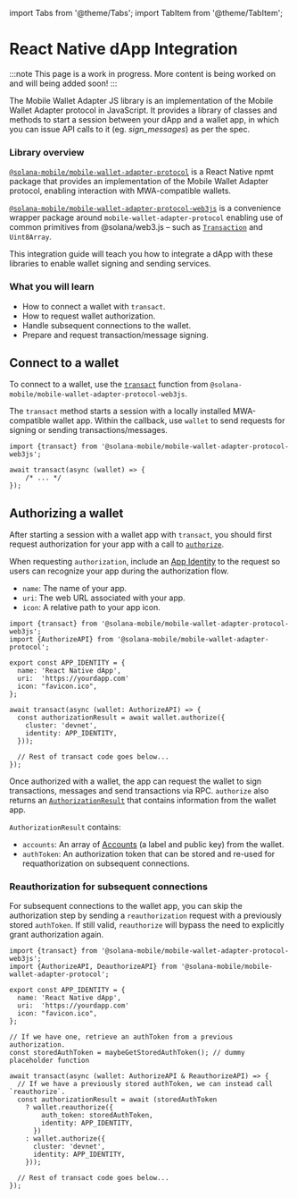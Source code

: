 import Tabs from '@theme/Tabs';
import TabItem from '@theme/TabItem';

# React Native dApp Integration 

:::note
This page is a work in progress. More content is being worked on and will being added soon!
:::

The Mobile Wallet Adapter JS library is an implementation of the Mobile Wallet Adapter protocol in JavaScript. It provides a library of classes and methods to start a session between your dApp and a wallet app, in which you can issue API calls to it (eg. *sign_messages*) as per the spec. 

### Library overview
[`@solana-mobile/mobile-wallet-adapter-protocol`](https://github.com/solana-mobile/mobile-wallet-adapter/tree/main/js/packages/mobile-wallet-adapter-protocol) is a React Native npmt package that provides an implementation of the Mobile Wallet Adapter protocol, enabling interaction with MWA-compatible wallets.

[`@solana-mobile/mobile-wallet-adapter-protocol-web3js`](https://github.com/solana-mobile/mobile-wallet-adapter/tree/main/js/packages/mobile-wallet-adapter-protocol-web3js) is a convenience wrapper package around `mobile-wallet-adapter-protocol` enabling use of common primitives from @solana/web3.js – such as [`Transaction`](https://solana-labs.github.io/solana-web3.js/classes/Transaction.html) and `Uint8Array`.


This integration guide will teach you how to integrate a dApp with these libraries to enable wallet signing and sending services.

### What you will learn
- How to connect a wallet with `transact`.
- How to request wallet authorization.
- Handle subsequent connections to the wallet.
- Prepare and request transaction/message signing.

## Connect to a wallet

To connect to a wallet, use the [`transact`](https://github.com/solana-mobile/mobile-wallet-adapter/blob/main/js/packages/mobile-wallet-adapter-protocol-web3js/src/transact.ts) function from `@solana-mobile/mobile-wallet-adapter-protocol-web3js`. 

The `transact` method starts a session with a locally installed MWA-compatible wallet app. Within the callback, use
`wallet` to send requests for signing or sending transactions/messages.

```tsx
import {transact} from '@solana-mobile/mobile-wallet-adapter-protocol-web3js';

await transact(async (wallet) => {
    /* ... */
});
```

## Authorizing a wallet
After starting a session with a wallet app with `transact`, you should first request authorization for your app with a call to [`authorize`](https://www.javadoc.io/doc/com.solanamobile/mobile-wallet-adapter-clientlib-ktx/latest/com/solana/mobilewalletadapter/clientlib/AdapterOperations.html#authorize(Uri,Uri,String,RpcCluster)).

When requesting `authorization`, include an [App Identity](https://github.com/solana-mobile/mobile-wallet-adapter/blob/main/js/packages/mobile-wallet-adapter-protocol/src/types.ts#L13) to the request so users can recognize your app during the authorization flow.
- `name`: The name of your app.
- `uri`: The web URL associated with your app.
- `icon`: A relative path to your app icon.

```tsx
import {transact} from '@solana-mobile/mobile-wallet-adapter-protocol-web3js';
import {AuthorizeAPI} from '@solana-mobile/mobile-wallet-adapter-protocol';

export const APP_IDENTITY = {
  name: 'React Native dApp',
  uri:  'https://yourdapp.com'
  icon: "favicon.ico",
};

await transact(async (wallet: AuthorizeAPI) => {
  const authorizationResult = await wallet.authorize({
    cluster: 'devnet',
    identity: APP_IDENTITY,
  }));

  // Rest of transact code goes below...
});
```

Once authorized with a wallet, the app can request the wallet to sign transactions, messages and send transactions via RPC. `authorize` also returns an [`AuthorizationResult`](https://github.com/solana-mobile/mobile-wallet-adapter/blob/main/js/packages/mobile-wallet-adapter-protocol/src/types.ts#L31) that contains information from the wallet app.

`AuthorizationResult` contains: 
- `accounts`: An array of [Accounts](https://github.com/solana-mobile/mobile-wallet-adapter/blob/main/js/packages/mobile-wallet-adapter-protocol/src/types.ts#L3) (a label and public key) from the wallet.
- `authToken`: An authorization token that can be stored and re-used for requathorization on subsequent connections.

### Reauthorization for subsequent connections

For subsequent connections to the wallet app, you can skip the authorization step by sending a `reauthorization` request 
with a previously stored `authToken`. If still valid, `reauthorize` will bypass the need to explicitly grant authorization again.

```tsx
import {transact} from '@solana-mobile/mobile-wallet-adapter-protocol-web3js';
import {AuthorizeAPI, DeauthorizeAPI} from '@solana-mobile/mobile-wallet-adapter-protocol';

export const APP_IDENTITY = {
  name: 'React Native dApp',
  uri:  'https://yourdapp.com'
  icon: "favicon.ico",
};

// If we have one, retrieve an authToken from a previous authorization. 
const storedAuthToken = maybeGetStoredAuthToken(); // dummy placeholder function

await transact(async (wallet: AuthorizeAPI & ReauthorizeAPI) => {
  // If we have a previously stored authToken, we can instead call `reauthorize`.
  const authorizationResult = await (storedAuthToken
    ? wallet.reauthorize({
        auth_token: storedAuthToken,
        identity: APP_IDENTITY,
      })
    : wallet.authorize({
      cluster: 'devnet',
      identity: APP_IDENTITY,
    }));

  // Rest of transact code goes below...
});
```




